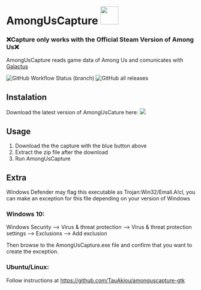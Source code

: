 # AmongUsCapture <img src="https://github.com/denverquane/amonguscapture/blob/master/AUCapture-WPF/logo/Logo.png?raw=true" width="48">

### ❌**Capture only works with the Official Steam Version of Among Us**❌

AmongUsCapture reads game data of Among Us and comunicates with 
[Galactus](https://github.com/automuteus/galactus)

![GitHub Workflow Status (branch)](https://img.shields.io/github/workflow/status/denverquane/amonguscapture/Beta%20releases/master?label=Beta%20Releases&logo=github)
![GitHub all releases](https://img.shields.io/github/downloads/denverquane/amonguscapture/total?label=Total%20Downloads)

## Instalation 
Download the latest version of AmongUsCature here: <a href="https://capture.automute.us"><img src="https://img.shields.io/github/v/release/denverquane/amonguscapture?label=Download"></a>

[//]: # (Requires [.NET Desktop Runtime 5.0.1]https://dotnet.microsoft.com/download/dotnet/5.0#runtime-desktop-5.0.1)

## Usage

1) Download the the capture with the blue button above
2) Extract the zip file after the download
3) Run AmongUsCapture


## Extra

Windows Defender may flag this executable as Trojan:Win32/Emali.A!cl, you can make an exception for this file depending on your version of Windows

### Windows 10:
Windows Security --> Virus & threat protection --> Virus & threat protection settings --> Exclusions --> Add exclusion

Then browse to the AmongUsCapture.exe file and confirm that you want to create the exception.

### Ubuntu/Linux: 

Follow instructions at https://github.com/TauAkiou/amonguscapture-gtk
